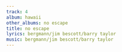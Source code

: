 ```yaml
---
track: 4
album: hawaii
other_albums: no escape
title: no escape
lyrics: bergmann/jim bescott/barry taylor
music: bergmann/jim bescott/barry taylor
---
```

